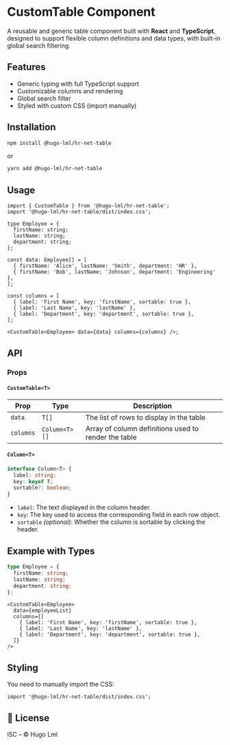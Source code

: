 # CustomTable Component

A reusable and generic table component built with **React** and **TypeScript**, designed to support flexible column definitions and data types, with built-in global search filtering.

## Features

- Generic typing with full TypeScript support
- Customizable columns and rendering
- Global search filter
- Styled with custom CSS (import manually)

## Installation

```bash
npm install @hugo-lml/hr-net-table
```

or

```bash
yarn add @hugo-lml/hr-net-table
```

## Usage

```tsx
import { CustomTable } from '@hugo-lml/hr-net-table';
import '@hugo-lml/hr-net-table/dist/index.css';

type Employee = {
  firstName: string;
  lastName: string;
  department: string;
};

const data: Employee[] = [
  { firstName: 'Alice', lastName: 'Smith', department: 'HR' },
  { firstName: 'Bob', lastName: 'Johnson', department: 'Engineering' },
];

const columns = [
  { label: 'First Name', key: 'firstName', sortable: true },
  { label: 'Last Name', key: 'lastName' },
  { label: 'Department', key: 'department', sortable: true },
];

<CustomTable<Employee> data={data} columns={columns} />;
```

## API

### Props

#### `CustomTable<T>`

| Prop      | Type               | Description                                             |
|-----------|--------------------|---------------------------------------------------------|
| `data`    | `T[]`              | The list of rows to display in the table               |
| `columns` | `Column<T>[]`     | Array of column definitions used to render the table   |

#### `Column<T>`

```ts
interface Column<T> {
  label: string;
  key: keyof T;
  sortable?: boolean;
}
```

- `label`: The text displayed in the column header.
- `key`: The key used to access the corresponding field in each row object.
- `sortable` *(optional)*: Whether the column is sortable by clicking the header.

## Example with Types

```ts
type Employee = {
  firstName: string;
  lastName: string;
  department: string;
};
```

```tsx
<CustomTable<Employee>
  data={employeeList}
  columns={[
    { label: 'First Name', key: 'firstName', sortable: true },
    { label: 'Last Name', key: 'lastName' },
    { label: 'Department', key: 'department', sortable: true },
  ]}
/>
```

## Styling

You need to manually import the CSS:

```tsx
import '@hugo-lml/hr-net-table/dist/index.css';
```

## 📜 License

ISC – © Hugo Lml
